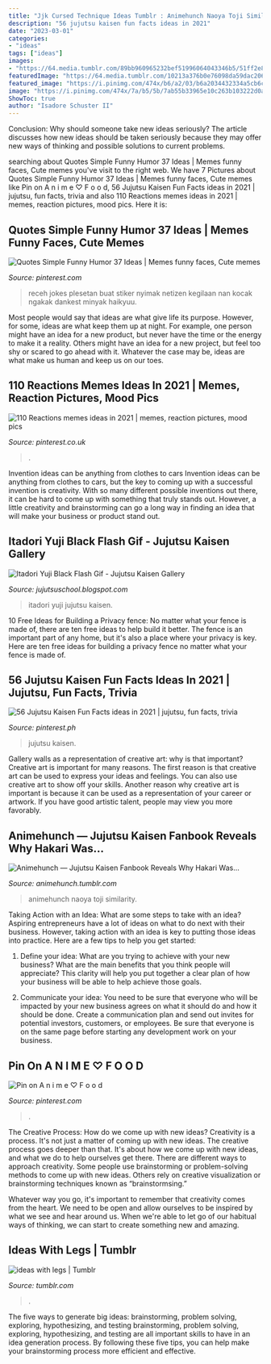 ```yaml
---
title: "Jjk Cursed Technique Ideas Tumblr : Animehunch Naoya Toji Similarity"
description: "56 jujutsu kaisen fun facts ideas in 2021"
date: "2023-03-01"
categories:
- "ideas"
tags: ["ideas"]
images:
- "https://64.media.tumblr.com/89bb960965232bef51996064043346b5/51ff2e823b668464-9c/s500x750/5a3cc3187e21a553d87c28c13e97a5f8ed9e7032.gifv"
featuredImage: "https://64.media.tumblr.com/10213a376b0e76098da59dac2061c2fc/tumblr_ok7r3cNd7x1suz9bqo1_500.png"
featured_image: "https://i.pinimg.com/474x/b6/a2/03/b6a2034432334a5cb6cecb9c19d75eb8.jpg"
image: "https://i.pinimg.com/474x/7a/b5/5b/7ab55b33965e10c263b103222d0acae5.jpg"
ShowToc: true
author: "Isadore Schuster II"
---
```



Conclusion: Why should someone take new ideas seriously?
The article discusses how new ideas should be taken seriously because they may offer new ways of thinking and possible solutions to current problems.

	

		
searching about Quotes Simple Funny Humor 37 Ideas | Memes funny faces, Cute memes you've visit to the right web. We have 7 Pictures about Quotes Simple Funny Humor 37 Ideas | Memes funny faces, Cute memes like Pin on A n i m e ♡ F o o d, 56 Jujutsu Kaisen Fun Facts ideas in 2021 | jujutsu, fun facts, trivia and also 110 Reactions memes ideas in 2021 | memes, reaction pictures, mood pics. Here it is:
		
    
## Quotes Simple Funny Humor 37 Ideas | Memes Funny Faces, Cute Memes

<img loading=lazy src="https://i.pinimg.com/originals/10/9b/cd/109bcd55e1089d27c318b991670c7386.jpg" onerror="this.onerror=null;this.src='https://tse1.mm.bing.net/th?id=OIP.ITkmUzy1EQ4e3Xa6HuSjKwAAAA&amp;pid=15.1';" alt="Quotes Simple Funny Humor 37 Ideas | Memes funny faces, Cute memes">

_Source: pinterest.com_

>receh jokes plesetan buat stiker nyimak netizen kegilaan nan kocak ngakak dankest minyak haikyuu. 

	

Most people would say that ideas are what give life its purpose. However, for some, ideas are what keep them up at night. For example, one person might have an idea for a new product, but never have the time or the energy to make it a reality. Others might have an idea for a new project, but feel too shy or scared to go ahead with it. Whatever the case may be, ideas are what make us human and keep us on our toes.

    
## 110 Reactions Memes Ideas In 2021 | Memes, Reaction Pictures, Mood Pics

<img loading=lazy src="https://i.pinimg.com/474x/7a/b5/5b/7ab55b33965e10c263b103222d0acae5.jpg" onerror="this.onerror=null;this.src='https://tse3.mm.bing.net/th?id=OIP.yHhGzdlABNnG4XOKqIXj4QAAAA&amp;pid=15.1';" alt="110 Reactions memes ideas in 2021 | memes, reaction pictures, mood pics">

_Source: pinterest.co.uk_

>. 

	

Invention ideas can be anything from clothes to cars
Invention ideas can be anything from clothes to cars, but the key to coming up with a successful invention is creativity. With so many different possible inventions out there, it can be hard to come up with something that truly stands out. However, a little creativity and brainstorming can go a long way in finding an idea that will make your business or product stand out.

    
## Itadori Yuji Black Flash Gif - Jujutsu Kaisen Gallery

<img loading=lazy src="https://64.media.tumblr.com/89bb960965232bef51996064043346b5/51ff2e823b668464-9c/s500x750/5a3cc3187e21a553d87c28c13e97a5f8ed9e7032.gifv" onerror="this.onerror=null;this.src='https://tse4.mm.bing.net/th?id=OIP.HX0-twmICh0Nfn91CaJxGAHaEK&amp;pid=15.1';" alt="Itadori Yuji Black Flash Gif - Jujutsu Kaisen Gallery">

_Source: jujutsuschool.blogspot.com_

>itadori yuji jujutsu kaisen. 

	

10 Free Ideas for Building a Privacy fence: No matter what your fence is made of, there are ten free ideas to help build it better.
The fence is an important part of any home, but it's also a place where your privacy is key. Here are ten free ideas for building a privacy fence no matter what your fence is made of.

    
## 56 Jujutsu Kaisen Fun Facts Ideas In 2021 | Jujutsu, Fun Facts, Trivia

<img loading=lazy src="https://i.pinimg.com/474x/b6/a2/03/b6a2034432334a5cb6cecb9c19d75eb8.jpg" onerror="this.onerror=null;this.src='https://tse1.mm.bing.net/th?id=OIP.zOrHuzygedppu2S_PrypAwAAAA&amp;pid=15.1';" alt="56 Jujutsu Kaisen Fun Facts ideas in 2021 | jujutsu, fun facts, trivia">

_Source: pinterest.ph_

>jujutsu kaisen. 

	

Gallery walls as a representation of creative art: why is that important?
Creative art is important for many reasons. The first reason is that creative art can be used to express your ideas and feelings. You can also use creative art to show off your skills. Another reason why creative art is important is because it can be used as a representation of your career or artwork. If you have good artistic talent, people may view you more favorably.

    
## Animehunch — Jujutsu Kaisen Fanbook Reveals Why Hakari Was...

<img loading=lazy src="https://64.media.tumblr.com/cd219cc31d1743cd5db622cb3b30c439/e9b9075897d747a0-49/s400x600/3c01454d251cb56568fb6cf379ffc4c982ff99c7.jpg" onerror="this.onerror=null;this.src='https://tse4.mm.bing.net/th?id=OIP.buovQspzqXl2OKit3J8-JQAAAA&amp;pid=15.1';" alt="Animehunch — Jujutsu Kaisen Fanbook Reveals Why Hakari Was...">

_Source: animehunch.tumblr.com_

>animehunch naoya toji similarity. 

	

Taking Action with an Idea: What are some steps to take with an idea?
Aspiring entrepreneurs have a lot of ideas on what to do next with their business. However, taking action with an idea is key to putting those ideas into practice. Here are a few tips to help you get started:
1. Define your idea: What are you trying to achieve with your new business? What are the main benefits that you think people will appreciate? This clarity will help you put together a clear plan of how your business will be able to help achieve those goals.

2. Communicate your idea: You need to be sure that everyone who will be impacted by your new business agrees on what it should do and how it should be done. Create a communication plan and send out invites for potential investors, customers, or employees. Be sure that everyone is on the same page before starting any development work on your business.


    
## Pin On A N I M E ♡ F O O D

<img loading=lazy src="https://i.pinimg.com/originals/97/58/0d/97580d73112b593f3ed15cab8bfe7996.jpg" onerror="this.onerror=null;this.src='https://tse1.mm.bing.net/th?id=OIP.7lgrSsrHnJVXK1JHSf1JSwHaEK&amp;pid=15.1';" alt="Pin on A n i m e ♡ F o o d">

_Source: pinterest.com_

>. 

	

The Creative Process: How do we come up with new ideas?
Creativity is a process. It's not just a matter of coming up with new ideas. The creative process goes deeper than that. It's about how we come up with new ideas, and what we do to help ourselves get there.
There are different ways to approach creativity. Some people use brainstorming or problem-solving methods to come up with new ideas. Others rely on creative visualization or brainstorming techniques known as “brainstormsing.”

Whatever way you go, it's important to remember that creativity comes from the heart. We need to be open and allow ourselves to be inspired by what we see and hear around us. When we're able to let go of our habitual ways of thinking, we can start to create something new and amazing.

    
## Ideas With Legs | Tumblr

<img loading=lazy src="https://64.media.tumblr.com/10213a376b0e76098da59dac2061c2fc/tumblr_ok7r3cNd7x1suz9bqo1_500.png" onerror="this.onerror=null;this.src='https://tse3.mm.bing.net/th?id=OIP.v6PylQ9fK9sGmXkrn_0jxQHaKb&amp;pid=15.1';" alt="ideas with legs | Tumblr">

_Source: tumblr.com_

>. 

	

The five ways to generate big ideas: brainstorming, problem solving, exploring, hypothesizing, and testing
brainstorming, problem solving, exploring, hypothesizing, and testing are all important skills to have in an idea generation process. By following these five tips, you can help make your brainstorming process more efficient and effective.

